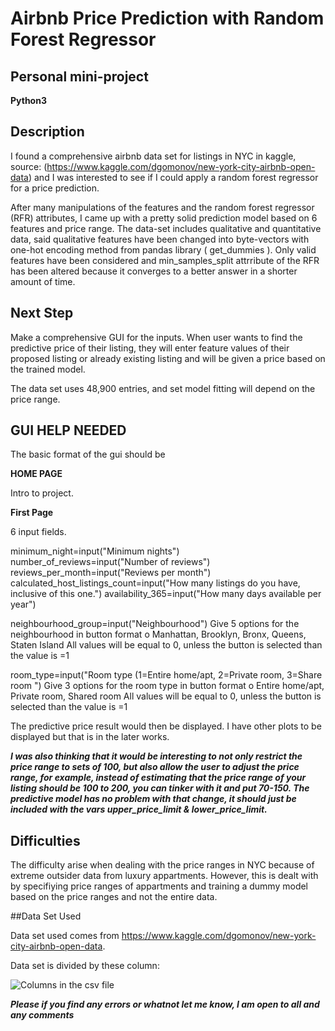 # Airbnb Price Prediction with Random Forest Regressor


## Personal mini-project
**Python3**
## Description

I found a comprehensive airbnb data set for listings in NYC in kaggle, source: (https://www.kaggle.com/dgomonov/new-york-city-airbnb-open-data) and I was interested to see if I could apply a random forest regressor for a price prediction.

After many manipulations of the features and the random forest regressor (RFR) attributes, I came up with a pretty solid prediction model based on 6 features and price range. The data-set includes qualitative and quantitative data, said qualitative features have been changed into byte-vectors with one-hot encoding method from pandas library ( get_dummies ). Only valid features have been considered and min_samples_split attrribute of the RFR has been altered because it converges to a better answer in a shorter amount of time.

## Next Step

Make a comprehensive GUI for the inputs. When user wants to find the predictive price of their listing, they will enter feature values of their proposed listing or already existing listing and will be given a price based on the trained model.

The data set uses 48,900 entries, and set model fitting will depend on the price range.



## GUI HELP NEEDED

The basic format of the gui should be 

**HOME PAGE**

Intro to project.

**First Page**

6 input fields.

minimum_night=input("Minimum nights")
number_of_reviews=input("Number of reviews")
reviews_per_month=input("Reviews per month")
calculated_host_listings_count=input("How many listings do you have, inclusive of this one.")
availability_365=input("How many days available per year")

neighbourhood_group=input("Neighbourhood")
Give 5 options for the neighbourhood in button format
o Manhattan, Brooklyn, Bronx, Queens, Staten Island
All values will be equal to 0, unless the button is selected than the value is =1

room_type=input("Room type (1=Entire home/apt, 2=Private room, 3=Share room ")
Give 3 options for the room type in button format
o Entire home/apt, Private room, Shared room
All values will be equal to 0, unless the button is selected than the value is =1

The predictive price result would then be displayed. I have other plots to be displayed but that is in the later works.


***I was also thinking that it would be interesting to not only restrict the price range to sets of
100, but also allow the user to adjust the price range, for example, instead of estimating that the price range of your listing should be 100 to 200, you can tinker with it and put 70-150. The predictive model has no problem with that change, it should just be included with the vars
upper_price_limit & lower_price_limit.***



## Difficulties

The difficulty arise when dealing with the price ranges in NYC because of extreme outsider data from luxury appartments. However, this is dealt with by specifiying price ranges of appartments and training a dummy model based on the price ranges and not the entire data.

##Data Set Used

Data set used comes from https://www.kaggle.com/dgomonov/new-york-city-airbnb-open-data.

Data set is divided by these column:

![Columns in the csv file](https://raw.github.com/yacoine/airbnb_prediction_price/image/columns_names.png)


***Please if you find any errors or whatnot let me know, I am open to all and any comments***
